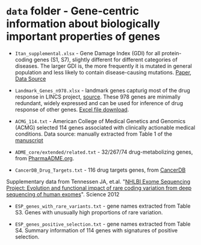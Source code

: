 # `data` folder - Gene-centric information about biologically important properties of genes

- `Itan_supplemental.xlsx` - Gene Damage Index (GDI) for all protein-coding genes (S1, S7), slightly different for different categories of diseases. The larger GDI is, the more frequently it is mutated in general population and less likely to contain disease-causing mutations. [Paper](https://www.ncbi.nlm.nih.gov/pubmed/26483451), [Data Source](http://www.pnas.org/lookup/suppl/doi:10.1073/pnas.1518646112/-/DCSupplemental/pnas.1518646112.sd01.xlsx)

- `Landmark_Genes_n978.xlsx` - landmark genes capturig most of the drug response in LINCS project, [source](Landmark_Genes_n978.xlsx). These 978 genes are minimally redundant, widely expressed and can be used for inference of drug response of other genes. [Excel file download](http://www.lincscloud.org/l1000/example_files/Landmark_Genes_n978.xlsx).

- `ACMG_114.txt` - American College of Medical Genetics and Genomics (ACMG) selected 114 genes associated with clinically actionable medical conditions. Data source: manually extracted from Table 1 of the [manuscript](https://www.ncbi.nlm.nih.gov/pmc/articles/PMC3791261/)

- `ADME_core/extended/related.txt` - 32/267/74 drug-metabolizing genes, from [PharmaADME.org](http://pharmaadme.org/).

- `CancerDB_Drug_Targets.txt` - 116 drug targets genes, from [CancerDB](http://crdd.osdd.net/raghava/cancerdr/targets_browse.php) 


Supplementary data from Tennessen JA, et.al. "[NHLBI Exome Sequencing Project: Evolution and functional impact of rare coding variation from deep sequencing of human exomes](https://www.ncbi.nlm.nih.gov/pubmed/22604720)". Science 2012

- `ESP_genes_with_rare_variants.txt` - gene names extracted from Table S3. Genes with unusually high proportions of rare variation.

- `ESP_genes_positive_selection.txt` - gene names extracted from Table S4. Summary information of 114 genes with signatures of positive selection.
